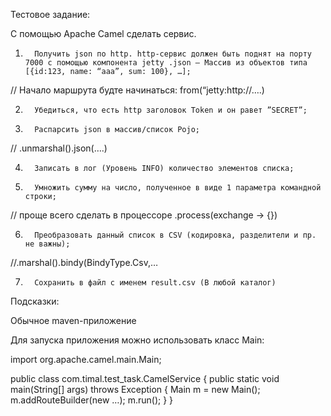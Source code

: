 Тестовое задание:


С помощью Apache Camel сделать сервис.



1.       Получить json по http. http-сервис должен быть поднят на порту 7000 c помощью компонента jetty .json – Массив из объектов типа [{id:123, name: “ааа”, sum: 100}, …];

// Начало маршрута будте начинаться: from(“jetty:http://….)

2.       Убедиться, что есть http заголовок Token и он равет ”SECRET”;

3.       Распарсить json в массив/список Pojo;

// .unmarshal().json(….)

4.       Записать в лог (Уровень INFO) количество элементов списка;

5.       Умножить сумму на число, полученное в виде 1 параметра командной строки;

// проще всего сделать в процессоре .process(exchange -> {})

6.       Преобразовать данный список в CSV (кодировка, разделители и пр. не важны);

//.marshal().bindy(BindyType.Csv,…

7.       Сохранить в файл с именем result.csv (В любой каталог)





Подсказки:

Обычное maven-приложение

Для запуска приложения можно использовать класс Main:


import org.apache.camel.main.Main;

public class com.timal.test_task.CamelService {
public static void main(String[] args) throws Exception {
Main m = new Main();
m.addRouteBuilder(new …);
m.run();
}
}